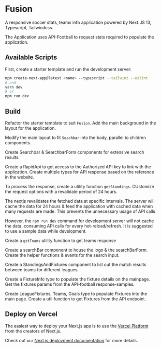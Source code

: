 # Fusion

A responsive soccer stats, teams info application powered by Next.JS 13, Typescript, Tailwindcss.

The Application uses API-Football to request stats required to populate the application.

## Available Scripts

First, create a starter template and run the development server:

```bash
npm create-next-app@latest <name> --typescript --tailwind --eslint
# and
yarn dev
# or
npm run dev
```

## Build

Refactor the starter template to suit `Fusion`. Add the main background in the layout for the application.

Modify the main layout to fit `Seachbar` into the body, parallel to children components.

Create Searchbar & SearchbarForm components for extensive search results.

Create a RapidApi to get access to the Authorized API key to link with the application. Create multiple types for API response based on the reference in the website.

To process the response, create a utility function `getStandings`. CUstomize the request options with a revalidate period of 24 hours.

The nextjs revalidates the fetched data at specific intervals. The server will cache the data for 24 hours & feed the application with cached data when many requests are made. This prevents the unnecessary usage of API calls.

However, the `npm run dev` command for development server will not cache the data, consuming API calls for every hot-reload/refresh. It is suggested to use a sample data while development.

Create a `getTeams` utility function to get teams response

Create a searchBar component to house the logo & the searchBarForm. Create the helper functions & events for the search input.

Create a StandingsAndFixtures component to list out the match results between teams for different leagues.

Create a FixtureInfo type to populate the fixture details on the mainpage. Get the fixtures params from the API-football response-samples.

Create LeagueFixtures, Teams, Goals type to populate Fixtures into the main page. Create a util function to get Fixtures from the API endpoint.

## Deploy on Vercel

The easiest way to deploy your Next.js app is to use the [Vercel Platform](https://vercel.com/new?utm_medium=default-template&filter=next.js&utm_source=create-next-app&utm_campaign=create-next-app-readme) from the creators of Next.js.

Check out our [Next.js deployment documentation](https://nextjs.org/docs/deployment) for more details.
